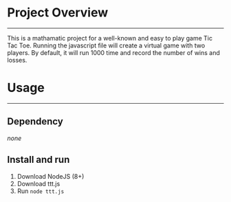 # Project Overview
***
This is a mathamatic project for a well-known and easy to play game Tic Tac Toe. Running the javascript file will create a virtual game with two players. By default, it will run 1000 time and record the number of wins and losses.

# Usage
***
## Dependency
*none*

## Install and run
1. Download NodeJS (8+)
2. Download ttt.js
3. Run `node ttt.js`
